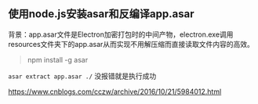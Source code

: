 ## 使用node.js安装asar和反编译app.asar
背景：app.asar文件是Electron加密打包时的中间产物，electron.exe调用resources文件夹下的app.asar从而实现不用解压缩而直接读取文件内容的高效。

> npm install -g asar

`asar extract app.asar ./`
没报错就是执行成功

https://www.cnblogs.com/cczw/archive/2016/10/21/5984012.html